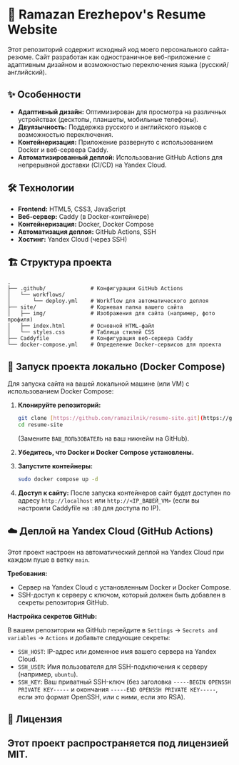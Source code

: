 # 🚀 Ramazan Erezhepov's Resume Website

Этот репозиторий содержит исходный код моего персонального сайта-резюме. Сайт разработан как одностраничное веб-приложение с адаптивным дизайном и возможностью переключения языка (русский/английский).

## ✨ Особенности

* **Адаптивный дизайн:** Оптимизирован для просмотра на различных устройствах (десктопы, планшеты, мобильные телефоны).
* **Двуязычность:** Поддержка русского и английского языков с возможностью переключения.
* **Контейнеризация:** Приложение развернуто с использованием Docker и веб-сервера Caddy.
* **Автоматизированный деплой:** Использование GitHub Actions для непрерывной доставки (CI/CD) на Yandex Cloud.

## 🛠️ Технологии

* **Frontend:** HTML5, CSS3, JavaScript
* **Веб-сервер:** Caddy (в Docker-контейнере)
* **Контейнеризация:** Docker, Docker Compose
* **Автоматизация деплоя:** GitHub Actions, SSH
* **Хостинг:** Yandex Cloud (через SSH)

## 🏗️ Структура проекта
```text
.
├── .github/              # Конфигурации GitHub Actions
│   └── workflows/
│       └── deploy.yml    # Workflow для автоматического деплоя
├── site/                 # Корневая папка вашего сайта
│   ├── img/              # Изображения для сайта (например, фото профиля)
│   ├── index.html        # Основной HTML-файл
│   └── styles.css        # Таблица стилей CSS
├── Caddyfile             # Конфигурация веб-сервера Caddy
└── docker-compose.yml    # Определение Docker-сервисов для проекта
```
## 🚀 Запуск проекта локально (Docker Compose)

Для запуска сайта на вашей локальной машине (или VM) с использованием Docker Compose:

1.  **Клонируйте репозиторий:**
    ```bash
    git clone [https://github.com/ramazilnik/resume-site.git](https://github.com/ramazilnik/resume-site.git)
    cd resume-site
    ```
    (Замените `ВАШ_ПОЛЬЗОВАТЕЛЬ` на ваш никнейм на GitHub).

2.  **Убедитесь, что Docker и Docker Compose установлены.**

3.  **Запустите контейнеры:**
    ```bash
    sudo docker compose up -d
    ```

4.  **Доступ к сайту:**
    После запуска контейнеров сайт будет доступен по адресу `http://localhost` или `http://<IP_ВАШЕЙ_VM>` (если вы настроили Caddyfile на `:80` для доступа по IP).

## ☁️ Деплой на Yandex Cloud (GitHub Actions)

Этот проект настроен на автоматический деплой на Yandex Cloud при каждом пуше в ветку `main`.

**Требования:**

* Сервер на Yandex Cloud с установленным Docker и Docker Compose.
* SSH-доступ к серверу с ключом, который должен быть добавлен в секреты репозитория GitHub.

**Настройка секретов GitHub:**

В вашем репозитории на GitHub перейдите в `Settings` -> `Secrets and variables` -> `Actions` и добавьте следующие секреты:
* `SSH_HOST`: IP-адрес или доменное имя вашего сервера на Yandex Cloud.
* `SSH_USER`: Имя пользователя для SSH-подключения к серверу (например, `ubuntu`).
* `SSH_KEY`: Ваш приватный SSH-ключ (без заголовка `-----BEGIN OPENSSH PRIVATE KEY-----` и окончания `-----END OPENSSH PRIVATE KEY-----`, если это формат OpenSSH, или с ними, если это RSA).

## 📄 Лицензия

Этот проект распространяется под лицензией MIT.
---
